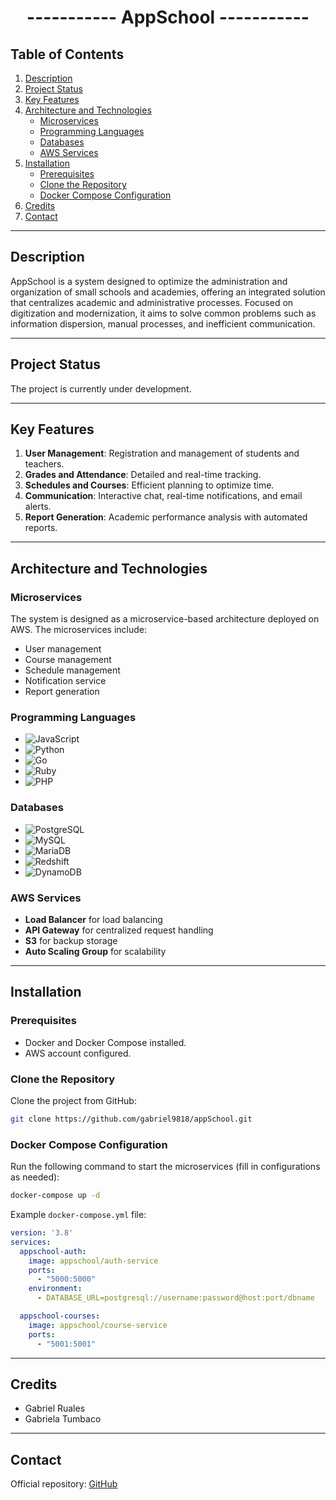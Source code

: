
<h1 align="center">----------- AppSchool -----------</h1> 

## Table of Contents
1. [Description](#description)
2. [Project Status](#project-status)
3. [Key Features](#key-features)
4. [Architecture and Technologies](#architecture-and-technologies)
    - [Microservices](#microservices)
    - [Programming Languages](#programming-languages)
    - [Databases](#databases)
    - [AWS Services](#aws-services)
5. [Installation](#installation)
    - [Prerequisites](#prerequisites)
    - [Clone the Repository](#clone-the-repository)
    - [Docker Compose Configuration](#docker-compose-configuration)
6. [Credits](#credits)
7. [Contact](#contact)

---

## Description
AppSchool is a system designed to optimize the administration and organization of small schools and academies, offering an integrated solution that centralizes academic and administrative processes. Focused on digitization and modernization, it aims to solve common problems such as information dispersion, manual processes, and inefficient communication.

---

## Project Status
The project is currently under development.

---

## Key Features
1. **User Management**: Registration and management of students and teachers.
2. **Grades and Attendance**: Detailed and real-time tracking.
3. **Schedules and Courses**: Efficient planning to optimize time.
4. **Communication**: Interactive chat, real-time notifications, and email alerts.
5. **Report Generation**: Academic performance analysis with automated reports.

---

## Architecture and Technologies

### Microservices
The system is designed as a microservice-based architecture deployed on AWS. The microservices include:
- User management
- Course management
- Schedule management
- Notification service
- Report generation

### Programming Languages
- ![JavaScript](https://img.shields.io/badge/JavaScript-F7DF1E?style=for-the-badge&logo=javascript&logoColor=black)
- ![Python](https://img.shields.io/badge/Python-3776AB?style=for-the-badge&logo=python&logoColor=white)
- ![Go](https://img.shields.io/badge/Go-00ADD8?style=for-the-badge&logo=go&logoColor=white)
- ![Ruby](https://img.shields.io/badge/Ruby-CC342D?style=for-the-badge&logo=ruby&logoColor=white)
- ![PHP](https://img.shields.io/badge/PHP-777BB4?style=for-the-badge&logo=php&logoColor=white)

### Databases
- ![PostgreSQL](https://img.shields.io/badge/PostgreSQL-336791?style=for-the-badge&logo=postgresql&logoColor=white)
- ![MySQL](https://img.shields.io/badge/MySQL-4479A1?style=for-the-badge&logo=mysql&logoColor=white)
- ![MariaDB](https://img.shields.io/badge/MariaDB-003545?style=for-the-badge&logo=mariadb&logoColor=white)
- ![Redshift](https://img.shields.io/badge/Redshift-8C2A00?style=for-the-badge&logo=amazonredshift&logoColor=white)
- ![DynamoDB](https://img.shields.io/badge/DynamoDB-4053D6?style=for-the-badge&logo=amazondynamodb&logoColor=white)

### AWS Services
- **Load Balancer** for load balancing
- **API Gateway** for centralized request handling
- **S3** for backup storage
- **Auto Scaling Group** for scalability

---

## Installation

### Prerequisites
- Docker and Docker Compose installed.
- AWS account configured.

### Clone the Repository
Clone the project from GitHub:
```bash
git clone https://github.com/gabriel9818/appSchool.git
```

### Docker Compose Configuration
Run the following command to start the microservices (fill in configurations as needed):
```bash
docker-compose up -d
```

Example `docker-compose.yml` file:
```yaml
version: '3.8'
services:
  appschool-auth:
    image: appschool/auth-service
    ports:
      - "5000:5000"
    environment:
      - DATABASE_URL=postgresql://username:password@host:port/dbname

  appschool-courses:
    image: appschool/course-service
    ports:
      - "5001:5001"
```

---

## Credits
- Gabriel Ruales
- Gabriela Tumbaco

---

## Contact
Official repository: [GitHub](https://github.com/gabriel9818/appSchool)




